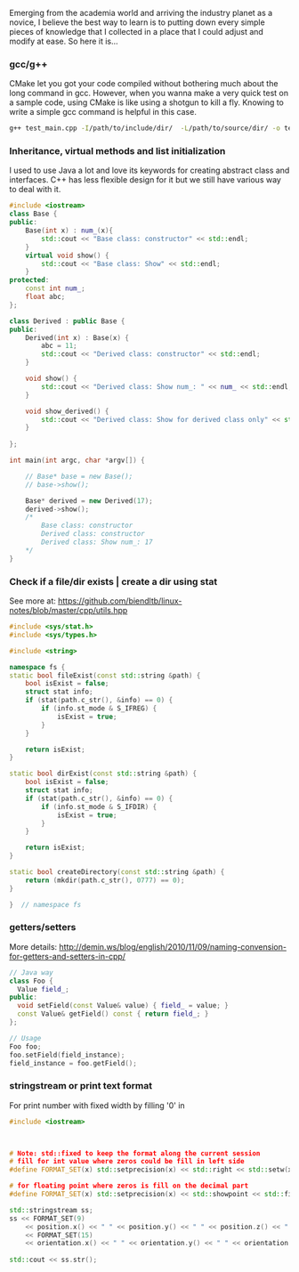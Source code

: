 Emerging from the academia world and arriving the industry planet as a novice, I believe the best way to learn is to putting down every simple pieces of knowledge that I collected in a place that I could adjust and modify at ease. So here it is...

### gcc/g++
CMake let you got your code compiled without bothering much about the long command in gcc. However, when you wanna make a very quick test on a sample code, using CMake is like using a shotgun to kill a fly. Knowing to write a simple gcc command is helpful in this case.
```bash
g++ test_main.cpp -I/path/to/include/dir/  -L/path/to/source/dir/ -o test_main
```

### Inheritance, virtual methods and list initialization
I used to use Java a lot and love its keywords for creating abstract class and interfaces.
C++ has less flexible design for it but we still have various way to deal with it.
```cpp
#include <iostream>
class Base {
public:
    Base(int x) : num_(x){
        std::cout << "Base class: constructor" << std::endl;
    }
    virtual void show() {
        std::cout << "Base class: Show" << std::endl;
    }
protected:
    const int num_;
    float abc;
};

class Derived : public Base {
public:
    Derived(int x) : Base(x) {
        abc = 11;
        std::cout << "Derived class: constructor" << std::endl;
    }

    void show() {
        std::cout << "Derived class: Show num_: " << num_ << std::endl;
    }

    void show_derived() {
        std::cout << "Derived class: Show for derived class only" << std::endl;
    }
    
};

int main(int argc, char *argv[]) {

    // Base* base = new Base();
    // base->show();

    Base* derived = new Derived(17);
    derived->show();
    /*
        Base class: constructor
        Derived class: constructor
        Derived class: Show num_: 17
    */
}
```


### Check if a file/dir exists | create a dir using stat
See more at: https://github.com/biendltb/linux-notes/blob/master/cpp/utils.hpp
```cpp
#include <sys/stat.h>
#include <sys/types.h>

#include <string>

namespace fs {
static bool fileExist(const std::string &path) {
    bool isExist = false;
    struct stat info;
    if (stat(path.c_str(), &info) == 0) {
        if (info.st_mode & S_IFREG) {
            isExist = true;
        }
    }

    return isExist;
}

static bool dirExist(const std::string &path) {
    bool isExist = false;
    struct stat info;
    if (stat(path.c_str(), &info) == 0) {
        if (info.st_mode & S_IFDIR) {
            isExist = true;
        }
    }

    return isExist;
}

static bool createDirectory(const std::string &path) {
    return (mkdir(path.c_str(), 0777) == 0);
}

}  // namespace fs

```


### getters/setters
More details: http://demin.ws/blog/english/2010/11/09/naming-convension-for-getters-and-setters-in-cpp/
```cpp
// Java way
class Foo {
  Value field_;
public:
  void setField(const Value& value) { field_ = value; }
  const Value& getField() const { return field_; }
};

// Usage
Foo foo;
foo.setField(field_instance);
field_instance = foo.getField();
```

### stringstream or print text format
For print number with fixed width by filling '0' in

```cpp
#include <iostream>



# Note: std::fixed to keep the format along the current session
# fill for int value where zeros could be fill in left side
#define FORMAT_SET(x) std::setprecision(x) << std::right << std::setw(x) << std::setfill('0') << std::fixed

# for floating point where zeros is fill on the decimal part
#define FORMAT_SET(x) std::setprecision(x) << std::showpoint << std::fixed

std::stringstream ss;
ss << FORMAT_SET(9)
    << position.x() << " " << position.y() << " " << position.z() << " "
    << FORMAT_SET(15)
    << orientation.x() << " " << orientation.y() << " " << orientation.z() << " " << orientation.w() << "\n";
    
std::cout << ss.str();
```

